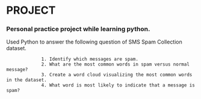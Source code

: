 # PROJECT
### Personal practice project while learning python.
Used Python to answer the following question of SMS Spam Collection dataset.

                 1. Identify which messages are spam.
                 2. What are the most common words in spam versus normal message? 
                 3. Create a word cloud visualizing the most common words in the dataset. 
                 4. What word is most likely to indicate that a message is spam?
